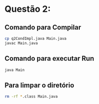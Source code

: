 # Questão 2:

## Comando para Compilar
```bash
cp q2CondImpl.java Main.java
javac Main.java
```

## Comando para executar Run
```bash
java Main
```

## Para limpar o diretório
```bash
rm -rf *.class Main.java
```
